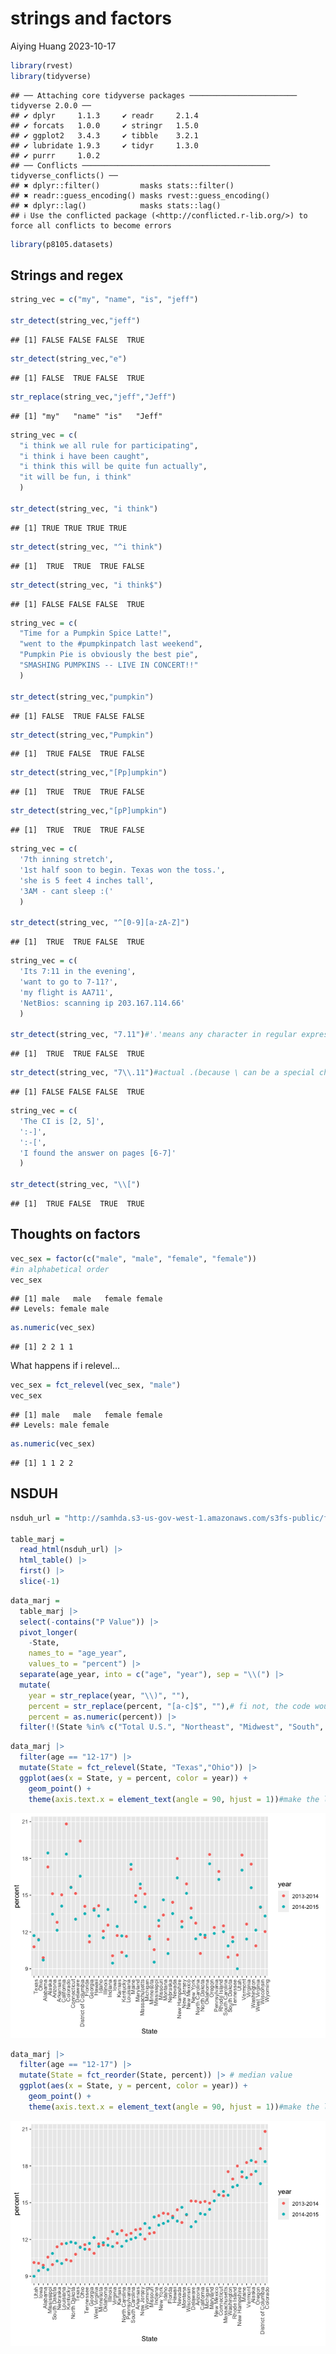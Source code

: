 strings and factors
================
Aiying Huang
2023-10-17

``` r
library(rvest)
library(tidyverse)
```

    ## ── Attaching core tidyverse packages ──────────────────────── tidyverse 2.0.0 ──
    ## ✔ dplyr     1.1.3     ✔ readr     2.1.4
    ## ✔ forcats   1.0.0     ✔ stringr   1.5.0
    ## ✔ ggplot2   3.4.3     ✔ tibble    3.2.1
    ## ✔ lubridate 1.9.3     ✔ tidyr     1.3.0
    ## ✔ purrr     1.0.2     
    ## ── Conflicts ────────────────────────────────────────── tidyverse_conflicts() ──
    ## ✖ dplyr::filter()         masks stats::filter()
    ## ✖ readr::guess_encoding() masks rvest::guess_encoding()
    ## ✖ dplyr::lag()            masks stats::lag()
    ## ℹ Use the conflicted package (<http://conflicted.r-lib.org/>) to force all conflicts to become errors

``` r
library(p8105.datasets)
```

## Strings and regex

``` r
string_vec = c("my", "name", "is", "jeff")

str_detect(string_vec,"jeff")
```

    ## [1] FALSE FALSE FALSE  TRUE

``` r
str_detect(string_vec,"e")
```

    ## [1] FALSE  TRUE FALSE  TRUE

``` r
str_replace(string_vec,"jeff","Jeff")
```

    ## [1] "my"   "name" "is"   "Jeff"

``` r
string_vec = c(
  "i think we all rule for participating",
  "i think i have been caught",
  "i think this will be quite fun actually",
  "it will be fun, i think"
  )

str_detect(string_vec, "i think")
```

    ## [1] TRUE TRUE TRUE TRUE

``` r
str_detect(string_vec, "^i think")
```

    ## [1]  TRUE  TRUE  TRUE FALSE

``` r
str_detect(string_vec, "i think$")
```

    ## [1] FALSE FALSE FALSE  TRUE

``` r
string_vec = c(
  "Time for a Pumpkin Spice Latte!",
  "went to the #pumpkinpatch last weekend",
  "Pumpkin Pie is obviously the best pie",
  "SMASHING PUMPKINS -- LIVE IN CONCERT!!"
  )

str_detect(string_vec,"pumpkin")
```

    ## [1] FALSE  TRUE FALSE FALSE

``` r
str_detect(string_vec,"Pumpkin")
```

    ## [1]  TRUE FALSE  TRUE FALSE

``` r
str_detect(string_vec,"[Pp]umpkin")
```

    ## [1]  TRUE  TRUE  TRUE FALSE

``` r
str_detect(string_vec,"[pP]umpkin")
```

    ## [1]  TRUE  TRUE  TRUE FALSE

``` r
string_vec = c(
  '7th inning stretch',
  '1st half soon to begin. Texas won the toss.',
  'she is 5 feet 4 inches tall',
  '3AM - cant sleep :('
  )

str_detect(string_vec, "^[0-9][a-zA-Z]")
```

    ## [1]  TRUE  TRUE FALSE  TRUE

``` r
string_vec = c(
  'Its 7:11 in the evening',
  'want to go to 7-11?',
  'my flight is AA711',
  'NetBios: scanning ip 203.167.114.66'
  )

str_detect(string_vec, "7.11")#'.'means any character in regular expression
```

    ## [1]  TRUE  TRUE FALSE  TRUE

``` r
str_detect(string_vec, "7\\.11")#actual .(because \ can be a special character as well.)
```

    ## [1] FALSE FALSE FALSE  TRUE

``` r
string_vec = c(
  'The CI is [2, 5]',
  ':-]',
  ':-[',
  'I found the answer on pages [6-7]'
  )

str_detect(string_vec, "\\[")
```

    ## [1]  TRUE FALSE  TRUE  TRUE

## Thoughts on factors

``` r
vec_sex = factor(c("male", "male", "female", "female"))
#in alphabetical order
vec_sex
```

    ## [1] male   male   female female
    ## Levels: female male

``` r
as.numeric(vec_sex)
```

    ## [1] 2 2 1 1

What happens if i relevel…

``` r
vec_sex = fct_relevel(vec_sex, "male")
vec_sex
```

    ## [1] male   male   female female
    ## Levels: male female

``` r
as.numeric(vec_sex)
```

    ## [1] 1 1 2 2

## NSDUH

``` r
nsduh_url = "http://samhda.s3-us-gov-west-1.amazonaws.com/s3fs-public/field-uploads/2k15StateFiles/NSDUHsaeShortTermCHG2015.htm"

table_marj = 
  read_html(nsduh_url) |> 
  html_table() |> 
  first() |>
  slice(-1)
```

``` r
data_marj = 
  table_marj |>
  select(-contains("P Value")) |>
  pivot_longer(
    -State,
    names_to = "age_year", 
    values_to = "percent") |>
  separate(age_year, into = c("age", "year"), sep = "\\(") |>
  mutate(
    year = str_replace(year, "\\)", ""),
    percent = str_replace(percent, "[a-c]$", ""),# fi not, the code would break, and I want it 
    percent = as.numeric(percent)) |>
  filter(!(State %in% c("Total U.S.", "Northeast", "Midwest", "South", "West")))
```

``` r
data_marj |>
  filter(age == "12-17") |> 
  mutate(State = fct_relevel(State, "Texas","Ohio")) |> 
  ggplot(aes(x = State, y = percent, color = year)) + 
    geom_point() + 
    theme(axis.text.x = element_text(angle = 90, hjust = 1))#make the labels more beautiful to see
```

![](strings-and-factors_files/figure-gfm/unnamed-chunk-12-1.png)<!-- -->

``` r
data_marj |>
  filter(age == "12-17") |> 
  mutate(State = fct_reorder(State, percent)) |> # median value
  ggplot(aes(x = State, y = percent, color = year)) + 
    geom_point() + 
    theme(axis.text.x = element_text(angle = 90, hjust = 1))#make the labels more beautiful to see
```

![](strings-and-factors_files/figure-gfm/unnamed-chunk-13-1.png)<!-- -->
